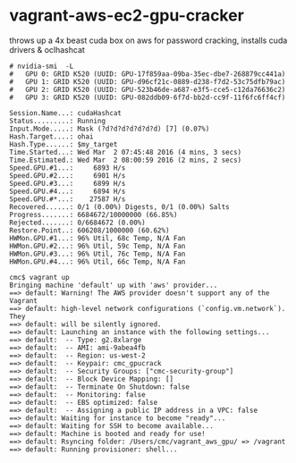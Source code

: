 # vagrant-aws-ec2-gpu-cracker
throws up a 4x beast cuda box on aws for password cracking, installs cuda drivers &amp; oclhashcat

    # nvidia-smi  -L
    #   GPU 0: GRID K520 (UUID: GPU-17f859aa-09ba-35ec-dbe7-268879cc441a)
    #   GPU 1: GRID K520 (UUID: GPU-d96cf21c-0889-d238-f7d2-53c75dfb79ac)
    #   GPU 2: GRID K520 (UUID: GPU-523b46de-a687-e3f5-cce5-c12da76636c2)
    #   GPU 3: GRID K520 (UUID: GPU-082ddb09-6f7d-bb2d-cc9f-11f6fc6ff4cf)
```
Session.Name...: cudaHashcat
Status.........: Running
Input.Mode.....: Mask (?d?d?d?d?d?d?d) [7] (0.07%)
Hash.Target....: ohai
Hash.Type......: $my_target
Time.Started...: Wed Mar  2 07:45:48 2016 (4 mins, 3 secs)
Time.Estimated.: Wed Mar  2 08:00:59 2016 (2 mins, 2 secs)
Speed.GPU.#1...:     6893 H/s
Speed.GPU.#2...:     6901 H/s
Speed.GPU.#3...:     6899 H/s
Speed.GPU.#4...:     6894 H/s
Speed.GPU.#*...:    27587 H/s
Recovered......: 0/1 (0.00%) Digests, 0/1 (0.00%) Salts
Progress.......: 6684672/10000000 (66.85%)
Rejected.......: 0/6684672 (0.00%)
Restore.Point..: 606208/1000000 (60.62%)
HWMon.GPU.#1...: 96% Util, 68c Temp, N/A Fan
HWMon.GPU.#2...: 96% Util, 59c Temp, N/A Fan
HWMon.GPU.#3...: 96% Util, 76c Temp, N/A Fan
HWMon.GPU.#4...: 96% Util, 66c Temp, N/A Fan

cmc$ vagrant up
Bringing machine 'default' up with 'aws' provider...
==> default: Warning! The AWS provider doesn't support any of the Vagrant
==> default: high-level network configurations (`config.vm.network`). They
==> default: will be silently ignored.
==> default: Launching an instance with the following settings...
==> default:  -- Type: g2.8xlarge
==> default:  -- AMI: ami-9abea4fb
==> default:  -- Region: us-west-2
==> default:  -- Keypair: cmc_gpucrack
==> default:  -- Security Groups: ["cmc-security-group"]
==> default:  -- Block Device Mapping: []
==> default:  -- Terminate On Shutdown: false
==> default:  -- Monitoring: false
==> default:  -- EBS optimized: false
==> default:  -- Assigning a public IP address in a VPC: false
==> default: Waiting for instance to become "ready"...
==> default: Waiting for SSH to become available...
==> default: Machine is booted and ready for use!
==> default: Rsyncing folder: /Users/cmc/vagrant_aws_gpu/ => /vagrant
==> default: Running provisioner: shell...
